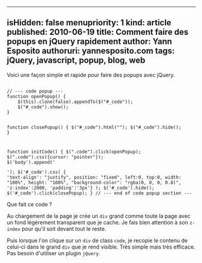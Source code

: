 -----
isHidden:       false
menupriority:   1
kind:           article
published: 2010-06-19
title: Comment faire des popups en jQuery rapidement
author: Yann Esposito
authoruri: yannesposito.com
tags:  jQuery, javascript, popup, blog, web
-----

Voici une façon simple et rapide pour faire des popups avec jQuery.

<code class="javascript" file="essai.js">
// --- code popup ---
function openPopup() {
    $(this).clone(false).appendTo($("#_code"));
    $("#_code").show();
}

function closePopup() {
    $("#_code").html("");
    $("#_code").hide();
}

function initCode() {
    $(".code").click(openPopup);
    $(".code").css({cursor: "pointer"});
    $('body').append('<div id="_code"></div>');
    $('#_code').css( { 'text-align': "justify", position: "fixed", 
                        left:0, top:0, width: "100%", height: "100%", 
                        "background-color": "rgba(0, 0, 0, 0.8)", 'z-index':2000, 'padding':'3px'} );
    $('#_code').hide();
    $('#_code').click(closePopup);
}
// --- end of code popup section ---
</code></pre>

Que fait ce code ?

Au chargement de la page je crée un `div` grand comme toute la page avec un fond légèrement transparent que je cache. 
Je fais bien attention à son `z-index` pour qu'il soit devant tout le reste.

Puis lorsque l'on clique sur un `div` de class `code`, 
je recopie le contenu de celui-ci dans le grand `div` que je rend visible. 
Très simple mais très efficace. 
Pas besoin d'utiliser un plugin `jQuery`.
